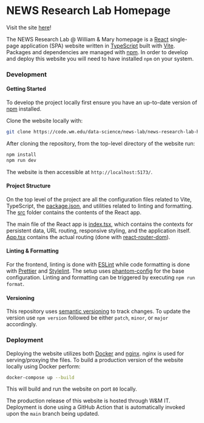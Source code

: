 # NEWS Research Lab Homepage

Visit the site [here](https://newsresearch.lab.wm.edu/)!

The NEWS Research Lab @ William & Mary homepage is a [React](https://react.dev/) single-page application (SPA) website written in [TypeScript](https://www.typescriptlang.org/) built with [Vite](https://vitejs.dev/). Packages and dependencies are managed with [npm](https://www.npmjs.com/). In order to develop and deploy this website you will need to have installed `npm` on your system.

### Development

#### Getting Started

To develop the project locally first ensure you have an up-to-date version of [npm](https://www.npmjs.com/) installed.

Clone the website locally with:

```bash
git clone https://code.wm.edu/data-science/news-lab/news-research-lab-homepage
```

After cloning the repository, from the top-level directory of the website run:

```bash
npm install
npm run dev
```

The website is then accessible at `http://localhost:5173/`.

#### Project Structure

On the top level of the project are all the configuration files related to Vite, TypeScript, the [package.json](app/package.json), and utilities related to linting and formatting. The [src](app/src/) folder contains the contents of the React app.

The main file of the React app is [index.tsx](app/src/index.tsx), which contains the contexts for persistent data, URL routing, responsive styling, and the application itself. [App.tsx](app/src/App.tsx) contains the actual routing (done with [react-router-dom](https://reactrouter.com/en/main)).

#### Linting & Formatting

For the frontend, linting is done with [ESLint](https://eslint.org/) while code formatting is done with [Prettier](https://prettier.io/) and [Stylelint](https://stylelint.io/). The setup uses [phantom-config](https://www.npmjs.com/package/phantom-config) for the base configuration. Linting and formatting can be triggered by executing `npm run format`.

#### Versioning

This repository uses [semantic versioning](https://docs.npmjs.com/about-semantic-versioning) to track changes. To update the version use `npm version` followed be either `patch`, `minor`, or `major` accordingly.

### Deployment

Deploying the website utilizes both [Docker](https://www.docker.com/) and [nginx](https://nginx.org/). nginx is used for serving/proxying the files. To build a production version of the website locally using Docker perform:

```bash
docker-compose up --build
```

This will build and run the website on port `80` locally.

The production release of this website is hosted through W&M IT. Deployment is done using a GitHub Action that is automatically invoked upon the `main` branch being updated.
